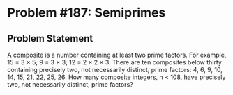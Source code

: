 # Problem #187: Semiprimes 

## Problem Statement 

A composite is a number containing at least two prime factors. For example, 15 = 3 × 5; 9 = 3 × 3; 12 = 2 × 2 × 3.
There are ten composites below thirty containing precisely two, not necessarily distinct, prime factors:
4, 6, 9, 10, 14, 15, 21, 22, 25, 26.
How many composite integers, n < 108, have precisely two, not necessarily distinct, prime factors?

